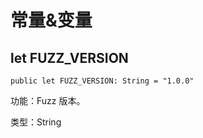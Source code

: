 # 常量&变量

## let FUZZ_VERSION

```cangjie
public let FUZZ_VERSION: String = "1.0.0"
```

功能：Fuzz 版本。

类型：String
